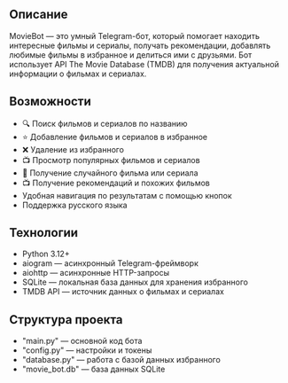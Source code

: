 ## Описание
MovieBot — это умный Telegram-бот, который помогает находить интересные фильмы и сериалы, получать рекомендации, добавлять любимые фильмы в избранное и делиться ими с друзьями. Бот использует API The Movie Database (TMDB) для получения актуальной информации о фильмах и сериалах.

## Возможности
- 🔍 Поиск фильмов и сериалов по названию
- ⭐ Добавление фильмов и сериалов в избранное
- ❌ Удаление из избранного
- 📺 Просмотр популярных фильмов и сериалов
- 🎲 Получение случайного фильма или сериала
- 📺 Получение рекомендаций и похожих фильмов
- Удобная навигация по результатам с помощью кнопок
- Поддержка русского языка

## Технологии
- Python 3.12+
- aiogram — асинхронный Telegram-фреймворк
- aiohttp — асинхронные HTTP-запросы
- SQLite — локальная база данных для хранения избранного
- TMDB API — источник данных о фильмах и сериалах

## Структура проекта
- "main.py" — основной код бота
- "config.py" — настройки и токены
- "database.py" — работа с базой данных избранного
- "movie_bot.db" — база данных SQLite